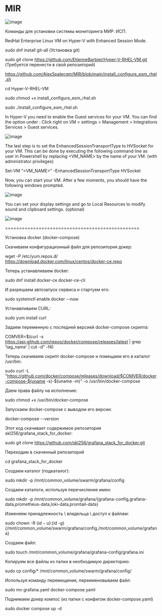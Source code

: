 # MIR

![image](https://github.com/user-attachments/assets/493d6169-81da-45f4-8d47-fa30beaa9df6)



Команды для установки системы мониторинга МИР. ИСП.


RedHat Enterprise Linux VM on Hyper-V with Enhanced Session Mode.

sudo dnf install git-all
(Установка git)

sudo git clone https://github.com/EtienneBarbier/Hyper-V-RHEL-VM.git
(Требуется перенести в свой репозиторий)

https://github.com/AlexSpalecgm/MIR/blob/main/install_configure_esm_rhel.sh

cd Hyper-V-RHEL-VM

sudo chmod +x install_configure_esm_rhel.sh

sudo ./install_configure_esm_rhel.sh

In Hyper-V you need to enable the Guest services for your VM. You can find the option under : Click right on VM > settings > Management > Integrations Services > Guest services.

![image](https://github.com/user-attachments/assets/79870a64-742e-4f3e-991a-6aba8a7a6f51)

The last step is to set the EnhancedSessionTransportType to HVSocket for your VM. This can be done by executing the following command line as user in Powershell by replacing <VM_NAME> by the name of your VM. (with administrator privileges)

Set-VM "<VM_NAME>" -EnhancedSessionTransportType HVSocket

Now, you can start your VM. After a few moments, you should have the following windows prompted.

![image](https://github.com/user-attachments/assets/490a4042-f488-4e74-93ef-2c9bd8b066e6)

You can set your display settings and go to Local Resources to modify sound and clipboard settings. (optional)

![image](https://github.com/user-attachments/assets/7a9213e6-22d0-458e-9fd6-c023760f553f)

================================================

Установка docker (docker-compose)

Скачиваем конфигурационный файл для репозитория докер:

wget -P /etc/yum.repos.d/ https://download.docker.com/linux/centos/docker-ce.repo

Теперь устанавливаем docker:

sudo dnf install docker-ce docker-ce-cli

И разрешаем автозапуск сервиса и стартуем его:

sudo systemctl enable docker --now

Устанавливаем CURL:

sudo yum install curl

Задаем переменную с последней версией docker-compose скрипта:

COMVER=$(curl -s https://api.github.com/repos/docker/compose/releases/latest | grep 'tag_name' | cut -d\" -f4)

Теперь скачиваем скрипт docker-compose и помещаем его в каталог /usr/bin:

sudo curl -L "https://github.com/docker/compose/releases/download/$COMVER/docker-compose-$(uname -s)-$(uname -m)" -o /usr/bin/docker-compose

Даем права файлу на исполнение:

sudo chmod +x /usr/bin/docker-compose

Запускаем docker-compose с выводом его версии:

docker-compose --version

Этот код скачивает содержимое репозитория skl256/grafana_stack_for_docker:

sudo git clone https://github.com/skl256/grafana_stack_for_docker.git

Переходим в скаченный репозиторий

cd grafana_stack_for_docker

Создаем каталог (подкаталог):

sudo mkdir -p /mnt/common_volume/swarm/grafana/config

Создаем каталоги, используя перечисление имен:

sudo mkdir -p /mnt/common_volume/grafana/{grafana-config,grafana-data,prometheus-data,loki-data,promtail-data} 

Изменяем принадлежность  \ владельца \ доступ к файлам:

sudo chown -R $(id -u):$(id -g) {/mnt/common_volume/swarm/grafana/config,/mnt/common_volume/grafana}

Создаем файл:

sudo touch /mnt/common_volume/grafana/grafana-config/grafana.ini

Копируем все файлы из папки в необходимую директорию:

sudo cp config/* /mnt/common_volume/swarm/grafana/config/

Используя команду перемещения, переименовываем файл:

sudo mv grafana.yaml docker-compose.yaml

Поднимаем докер компос (из папки с конфигом docker-compose.yaml)

sudo docker compose up -d
